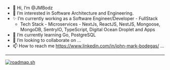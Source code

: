 - 👋 Hi, I’m @JMBodz
- 👀 I’m interested in Software Architecture and Engineering.
- ✨ I’m currently working as a Software Engineer/Developer - FullStack
   - Tech Stack - Microservices - NextJs, ReactJS, NestJS, Mongoose, MongoDB, SentryIO, TypeScript, Digital Ocean Droplet and Apps
- 🌱 I’m currently learning Go, PostgreSQL
- 💞️ I’m looking to collaborate on ...
- 📫 How to reach me https://www.linkedin.com/in/john-mark-bodegas/ ...

<!---
JMBodz/JMBodz is a ✨ special ✨ repository because its `README.md` (this file) appears on your GitHub profile.
You can click the Preview link to take a look at your changes.
--->
----------
[![roadmap.sh](https://roadmap.sh/card/wide/65e4043a8947e435e76abcf1?variant=dark)](https://roadmap.sh)
